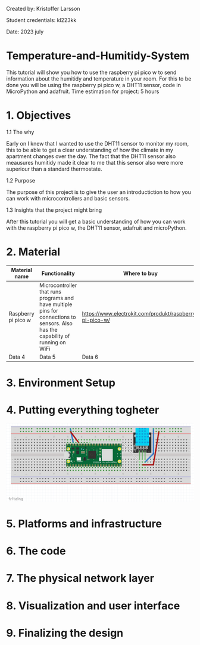 Created by: Kristoffer Larsson

Student credentials: kl223kk

Date: 2023 july
# Temperature-and-Humitidy-System
This tutorial will show you how to use the raspberry pi pico w to send information about the humitidy and temperature in your room. For this to be done you will be using the raspberry pi pico w, a DHT11 sensor, code in MicroPython and adafruit. 
Time estimation for project: 5 hours

# 1. Objectives

1.1 The why

Early on I knew that I wanted to use the DHT11 sensor to monitor my room, this to be able to get a clear understanding of how the climate in my apartment changes over the day. The fact that the DHT11 sensor also meausures humitidy made it clear to me that this sensor also were more superiour than a standard thermostate.

1.2 Purpose

The purpose of this project is to give the user an introductiction to how you can work with microcontrollers and basic sensors.

1.3 Insights that the project might bring

After this tutorial you will get a basic understanding of how you can work with the raspberry pi pico w, the DHT11 sensor, adafruit and microPython.

# 2. Material
| Material name | Functionality | Where to buy |
|----------|----------|----------|
| Raspberry pi pico w   | Microcontroller that runs programs and have multiple pins for connections to sensors. Also has the capability of running on WiFi   | https://www.electrokit.com/produkt/raspberry-pi-pico-w/   |
| Data 4   | Data 5   | Data 6   |


# 3. Environment Setup

# 4. Putting everything togheter
![Alt Text](2023-06-13.png)

# 5. Platforms and infrastructure

# 6. The code

# 7. The physical network layer

# 8. Visualization and user interface

# 9. Finalizing the design
